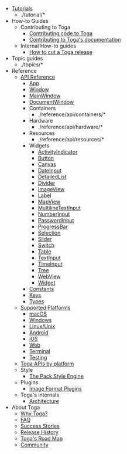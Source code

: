 <!-- rumdl-disable-line MD041 -->

<!-- rumdl-disable MD007 -->

- [Tutorials](tutorial/index.md)
    - ./tutorial/*
- How-to Guides
    - Contributing to Toga
        - [Contributing code to Toga](how-to/contribute/code.md)
        - [Contributing to Toga's documentation](how-to/contribute/docs.md)
    - Internal How-to guides
        - [How to cut a Toga release](how-to/internal/release.md)
- Topic guides
    - ./topics/*
- Reference
    - [API Reference](reference/api/index.md)
        - [App](./reference/api/app.md)
        - [Window](./reference/api/window.md)
        - [MainWindow](./reference/api/mainwindow.md)
        - [DocumentWindow](./reference/api/documentwindow.md)
        - Containers
            - ./reference/api/containers/*
        - Hardware
            - ./reference/api/hardware/*
        - Resources
            - ./reference/api/resources/*
        - Widgets
            - [ActivityIndicator](./reference/api/widgets/activityindicator.md)
            - [Button](./reference/api/widgets/button.md)
            - [Canvas](./reference/api/widgets/canvas.md)
            - [DateInput](./reference/api/widgets/dateinput.md)
            - [DetailedList](./reference/api/widgets/detailedlist.md)
            - [Divider](./reference/api/widgets/divider.md)
            - [ImageView](./reference/api/widgets/imageview.md)
            - [Label](./reference/api/widgets/label.md)
            - [MapView](./reference/api/widgets/mapview.md)
            - [MultilineTextInput](./reference/api/widgets/multilinetextinput.md)
            - [NumberInput](./reference/api/widgets/numberinput.md)
            - [PasswordInput](./reference/api/widgets/passwordinput.md)
            - [ProgressBar](./reference/api/widgets/progressbar.md)
            - [Selection](./reference/api/widgets/selection.md)
            - [Slider](./reference/api/widgets/slider.md)
            - [Switch](./reference/api/widgets/switch.md)
            - [Table](./reference/api/widgets/table.md)
            - [TextInput](./reference/api/widgets/textinput.md)
            - [TimeInput](./reference/api/widgets/timeinput.md)
            - [Tree](./reference/api/widgets/tree.md)
            - [WebView](./reference/api/widgets/webview.md)
            - [Widget](./reference/api/widgets/widget.md)
        - [Constants](./reference/api/constants.md)
        - [Keys](./reference/api/keys.md)
        - [Types](./reference/api/types.md)
    - [Supported Platforms](reference/platforms/index.md)
        - [macOS](./reference/platforms/macOS.md)
        - [Windows](./reference/platforms/windows.md)
        - [Linux/Unix](./reference/platforms/linux.md)
        - [Android](./reference/platforms/android.md)
        - [iOS](./reference/platforms/iOS.md)
        - [Web](./reference/platforms/web.md)
        - [Terminal](./reference/platforms/terminal.md)
        - [Testing](./reference/platforms/testing.md)
    - [Toga APIs by platform](reference/widgets_by_platform.md)
    - Style
        - [The Pack Style Engine](reference/style/pack.md)
    - Plugins
        - [Image Format Plugins](reference/plugins/image_formats.md)
    - Toga's internals
        - [Architecture](reference/internals/architecture.md)
- About Toga
    - [Why Toga?](about/philosophy.md)
    - [FAQ](about/faq.md)
    - [Success Stories](about/success.md)
    - [Release History](about/releases.md)
    - [Toga's Road Map](about/roadmap.md)
    - [Community](about/community.md)
